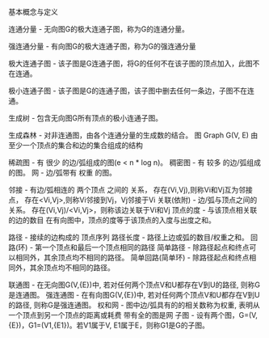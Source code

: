 基本概念与定义

连通分量 - 无向图G的极大连通子图，称为G的连通分量。

强连通分量 - 有向图G的极大连通子图，称为G的强连通分量

极大连通子图 - 该子图是G连通子图，将G的任何不在该子图的顶点加入，此图不在连通。

极小连通子图 - 该子图是G的连通子图，该子图中删去任何一条边，子图不在连通。

生成树 - 包含无向图G所有顶点的极小连通子图。

生成森林 - 对非连通图，由各个连通分量的生成数的结合。
图 Graph G(V, E)
由至少一个顶点的集合和边的集合组成的结构

稀疏图 - 有 很少 的边/弧组成的图(e \< n \* log n)。
稠密图 - 有 较多 的边/弧组成的图。
网 - 边/弧带有 权重 的图。

邻接 -
有边/弧相连的 两个顶点 之间的 关系，
存在(Vi,Vj),则称Vi和Vj互为邻接点，
存在\<Vi,Vj\>,则称Vi邻接到Vj，Vj邻接于Vi
关联(依附) -
边/弧与顶点之间的关系。
存在(Vi,Vj)/\<Vi,Vj\>，则称该边关联于Vi和Vj
顶点的度 -
与该顶点相关联的边的数目
在有向图中，顶点的度等于该顶点的入度与出度之和。

路径 - 接续的边构成的 顶点序列
路径长度 - 路径上边或弧的数目/权重之和。
回路(环) - 第一个顶点和最后一个顶点相同的路径
简单路径 - 除路径起点和终点可以相同外，其余顶点均不相同的路径。
简单回路(简单环) - 除路径起点和终点相同外，其余顶点均不相同的路径。

联通图 - 在无向图G(V,{E})中, 若对任何两个顶点V和U都存在V到U的路径, 则称G是连通图。
强连通图 - 在有向图G(V,{E})中, 若对任何两个顶点V和U都存在V到U的路径, 则称G是强连通图。
权和网 -
图中边/弧具有的的相关数称为权重, 表明从一个顶点到另一个顶点的距离或耗费
带有全的图是网
子图 - 设有两个图，G=(V,{E})，G1=(V1,{E1})。若V1属于V, E1属于E，则称G1是G的子图。
